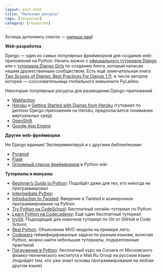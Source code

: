```yaml
---
layout: post.html
title: "Полезные ресурсы"
tags: [resources]
category: [resources]
---
```


Хочешь дополнить список — [напиши нам](mailto:spb@pyladies.com)!

**Web-разработка**

Django — один из самых популярных фреймворков для создания web-приложений на Python.
Начать можно с [официального туториала Django](https://docs.djangoproject.com/en/2.0/intro/tutorial01/) или с [туториала Django Girls](https://tutorial.djangogirls.org/ru/) по созданию блога, который написан нашим дружественным сообществом. Есть ещё замечательная книга [Two Scoops of Django: Best Practices For Django 1.11](https://www.twoscoopspress.com/collections/django/products/two-scoops-of-django-1-11), в числе авторов которой — соосновательница глобального комьюнити PyLadies.

Некоторые популярные ресурсы для размещения Django-приложений

* [Webfaction](http://www.webfaction.com/)
* [Heroku](https://heroku.com/) и [Getting Started with Django from Heroku](https://devcenter.heroku.com/articles/django) (туториал по деплою Django-приложения на Heroku, предполагается понимание виртуальных сред)
* [OpenShift](http://openshift.redhat.com/)
* [Google App Engine](http://code.google.com/appengine/)

**Другие web-фреймворки**

Не Django единым! Экспериментируй и с другими библиотеками:

* [Pyramid](http://docs.pylonsproject.org/projects/pyramid/dev/)
* [Flask](http://flask.pocoo.org/)
* [Огромный список фреймворков](http://wiki.python.org/moin/WebFrameworks) в Python wiki

**Туториалы и мануалы**

* [Beginner’s Guide to Python](https://wiki.python.org/moin/BeginnersGuide): Подойдёт даже для тех, кто никогда не программировал
* [Intermediate Python](https://wiki.python.org/moin/BeginnersGuide)
* [Introduction to Twisted](http://krondo.com/?page_id=1327): Введение в Twisted и асинхронное программирование на Python
* [Try Python на CodeSchool](https://www.codeschool.com/courses/try-python): Бесплатный онлайн-туториал по Python
* [Learn Python на Codecademy](https://www.codecademy.com/learn/learn-python): Ещё один бесплатный туториал
* [tryGit](http://try.github.com/levels/1/challenges/1): Подходящий для новичков туториал по Git от GitHub и Code School;
* [Real Python](https://realpython.com/the-model-view-controller-mvc-paradigm-summarized-with-legos/): Объяснение MVC-модели на примере лего;
* [Codewars](https://www.codewars.com/) геймефицированные задачи по разным языкам, включая Python, можно найти небольшие туториалы, подкрепленные практикой
* [Погружение в Python](https://ru.coursera.org/learn/diving-in-python): бесплатный курс на Cursera от Московского физико-технического института и Mail.Ru Group на русском языке (подойдет тем, кто уже знает основы программирования на любом другом языке)

